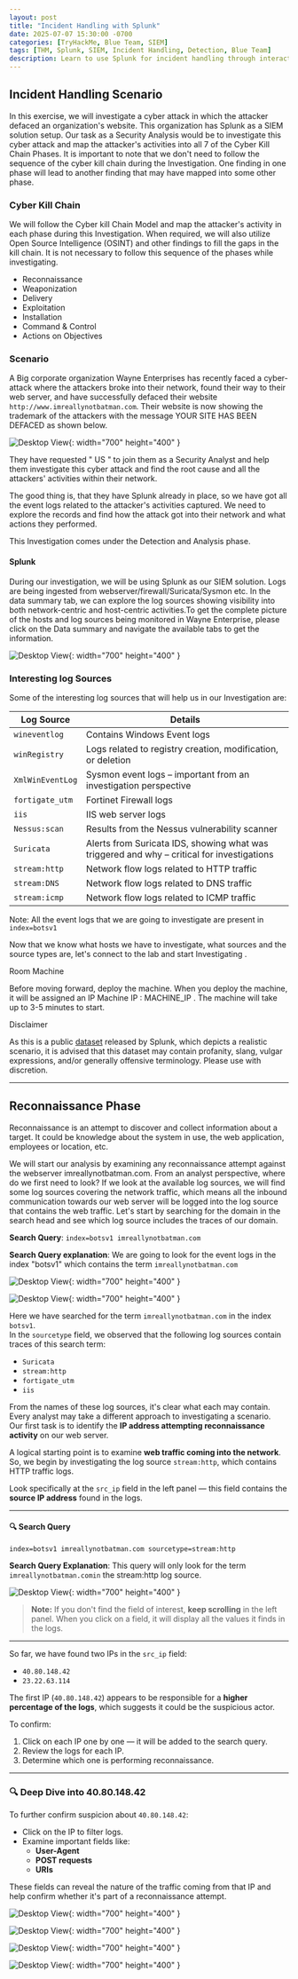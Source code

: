```yaml
---
layout: post
title: "Incident Handling with Splunk"
date: 2025-07-07 15:30:00 -0700
categories: [TryHackMe, Blue Team, SIEM]
tags: [THM, Splunk, SIEM, Incident Handling, Detection, Blue Team]
description: Learn to use Splunk for incident handling through interactive scenarios. Practice detecting and responding to real-world threats using Splunk’s search and analysis capabilities.
---
```


## Incident Handling Scenario

In this exercise, we will investigate a cyber attack in which the attacker defaced an organization's website. This organization has Splunk as a SIEM solution setup. Our task as a Security Analysis would be to investigate this cyber attack and map the attacker's activities into all 7 of the Cyber Kill Chain Phases. It is important to note that we don't need to follow the sequence of the cyber kill chain during the Investigation. One finding in one phase will lead to another finding that may have mapped into some other phase.

### Cyber Kill Chain 

We will follow the Cyber kill Chain Model and map the attacker's activity in each phase during this Investigation. When required, we will also utilize Open Source Intelligence (OSINT) and other findings to fill the gaps in the kill chain. It is not necessary to follow this sequence of the phases while investigating.

- Reconnaissance
- Weaponization
- Delivery
- Exploitation
- Installation
- Command & Control
- Actions on Objectives
  
### Scenario   

 A Big corporate organization Wayne Enterprises  has recently faced a cyber-attack where the attackers broke into their network, found their way to their web server, and have successfully defaced their website `http://www.imreallynotbatman.com`. Their website is now showing the trademark of the attackers with the message YOUR SITE HAS BEEN DEFACED  as shown below.  

![Desktop View](/assets/img/Splunk_IH/1.png){: width="700" height="400" }

They have requested " US " to join them as a Security Analyst and help them investigate this cyber attack and find the root cause and all the attackers' activities within their network.

The good thing is, that they have Splunk already in place, so we have got all the event logs related to the attacker's activities captured. We need to explore the records and find how the attack got into their network and what actions they performed.

This Investigation comes under the  Detection and Analysis phase.

#### Splunk

During our investigation, we will be using Splunk as our SIEM solution. Logs are being ingested from webserver/firewall/Suricata/Sysmon etc. In the data summary tab, we can explore the log sources showing visibility into both network-centric and host-centric activities.To get the complete picture of the hosts and log sources being monitored in Wayne Enterprise, please click on the Data summary and navigate the available tabs to get the information.

![Desktop View](/assets/img/Splunk_IH/2.png){: width="700" height="400" }

### Interesting log Sources

Some of the interesting log sources that will help us in our Investigation are:

| Log Source       | Details                                                                                    |
| ---------------- | ------------------------------------------------------------------------------------------ |
| `wineventlog`    | Contains Windows Event logs                                                                |
| `winRegistry`    | Logs related to registry creation, modification, or deletion                               |
| `XmlWinEventLog` | Sysmon event logs – important from an investigation perspective                            |
| `fortigate_utm`  | Fortinet Firewall logs                                                                     |
| `iis`            | IIS web server logs                                                                        |
| `Nessus:scan`    | Results from the Nessus vulnerability scanner                                              |
| `Suricata`       | Alerts from Suricata IDS, showing what was triggered and why – critical for investigations |
| `stream:http`    | Network flow logs related to HTTP traffic                                                  |
| `stream:DNS`     | Network flow logs related to DNS traffic                                                   |
| `stream:icmp`    | Network flow logs related to ICMP traffic                                                  |

 Note:  All the event logs that we are going to investigate are present in  `index=botsv1`  

Now that we know what hosts we have to investigate, what sources and the source types are, let's connect to the lab and start Investigating .

Room Machine

Before moving forward, deploy the machine. When you deploy the machine, it will be assigned an IP Machine IP : MACHINE_IP . The machine will take up to 3-5 minutes to start.

Disclaimer

As this is a public [dataset](https://github.com/splunk/botsv1) released by Splunk, which depicts a realistic scenario, it is advised that this dataset may contain profanity, slang, vulgar expressions, and/or generally offensive terminology. Please use with discretion.

---

## Reconnaissance Phase

Reconnaissance is an attempt to discover and collect information about a target. It could be knowledge about the system in use, the web application, employees or location, etc.


We will start our analysis by examining any reconnaissance attempt against the webserver imreallynotbatman.com. From an analyst perspective, where do we first need to look? If we look at the available log sources, we will find some log sources covering the network traffic, which means all the inbound communication towards our web server will be logged into the log source that contains the web traffic. Let's start by searching for the domain in the search head and see which log source includes the traces of our domain.

**Search Query**: `index=botsv1 imreallynotbatman.com`

**Search Query explanation**: We are going to look for the event logs in the index "botsv1" which contains the term `imreallynotbatman.com` 

![Desktop View](/assets/img/Splunk_IH/3.png){: width="700" height="400" }

![Desktop View](/assets/img/Splunk_IH/4.png){: width="700" height="400" }

Here we have searched for the term `imreallynotbatman.com` in the index `botsv1`.  
In the `sourcetype` field, we observed that the following log sources contain traces of this search term:

- `Suricata`
- `stream:http`
- `fortigate_utm`
- `iis`

From the names of these log sources, it's clear what each may contain. Every analyst may take a different approach to investigating a scenario.  
Our first task is to identify the **IP address attempting reconnaissance activity** on our web server.  

A logical starting point is to examine **web traffic coming into the network**.  
So, we begin by investigating the log source `stream:http`, which contains HTTP traffic logs.

Look specifically at the `src_ip` field in the left panel — this field contains the **source IP address** found in the logs.

---

#### 🔍 Search Query

```spl
index=botsv1 imreallynotbatman.com sourcetype=stream:http
```

**Search Query Explanation**: This query will only look for the term  `imreallynotbatman.comin` the stream:http log source.

![Desktop View](/assets/img/Splunk_IH/5.png){: width="700" height="400" }

> **Note:** If you don't find the field of interest, **keep scrolling** in the left panel. When you click on a field, it will display all the values it finds in the logs.

---

So far, we have found two IPs in the `src_ip` field:

- `40.80.148.42`  
- `23.22.63.114`

The first IP (`40.80.148.42`) appears to be responsible for a **higher percentage of the logs**, which suggests it could be the suspicious actor.

To confirm:

1. Click on each IP one by one — it will be added to the search query.
2. Review the logs for each IP.
3. Determine which one is performing reconnaissance.

---

### 🔍 Deep Dive into 40.80.148.42

To further confirm suspicion about `40.80.148.42`:

- Click on the IP to filter logs.
- Examine important fields like:
  - **User-Agent**
  - **POST requests**
  - **URIs**

These fields can reveal the nature of the traffic coming from that IP and help confirm whether it's part of a reconnaissance attempt.

![Desktop View](/assets/img/Splunk_IH/6.png){: width="700" height="400" }

![Desktop View](/assets/img/Splunk_IH/7.png){: width="700" height="400" }

![Desktop View](/assets/img/Splunk_IH/8.png){: width="700" height="400" }

![Desktop View](/assets/img/Splunk_IH/9.png){: width="700" height="400" }

